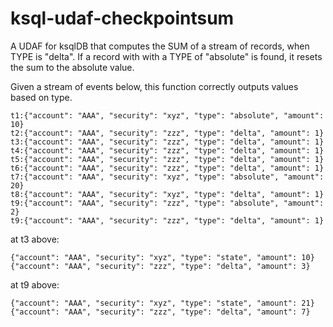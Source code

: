 # ksql-udaf-checkpointsum
A UDAF for ksqlDB that computes the SUM of a stream of records, when TYPE is "delta". If a record with with a TYPE of "absolute" is found, it resets the sum to the absolute value.

Given a stream of events below, this function correctly outputs  values based on type. 
```$xslt
t1:{"account": "AAA", "security": "xyz", "type": "absolute", "amount": 10}
t2:{"account": "AAA", "security": "zzz", "type": "delta", "amount": 1}
t3:{"account": "AAA", "security": "zzz", "type": "delta", "amount": 1}
t4:{"account": "AAA", "security": "zzz", "type": "delta", "amount": 1}
t5:{"account": "AAA", "security": "zzz", "type": "delta", "amount": 1}
t6:{"account": "AAA", "security": "zzz", "type": "delta", "amount": 1}
t7:{"account": "AAA", "security": "xyz", "type": "absolute", "amount": 20}
t8:{"account": "AAA", "security": "xyz", "type": "delta", "amount": 1}
t9:{"account": "AAA", "security": "zzz", "type": "absolute", "amount": 2}
t9:{"account": "AAA", "security": "zzz", "type": "delta", "amount": 1}

```

at t3 above:
```$xslt
{"account": "AAA", "security": "xyz", "type": "state", "amount": 10}
{"account": "AAA", "security": "zzz", "type": "delta", "amount": 3}
```

at t9 above:
```$xslt
{"account": "AAA", "security": "xyz", "type": "state", "amount": 21}
{"account": "AAA", "security": "zzz", "type": "delta", "amount": 7}
```
